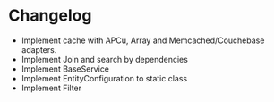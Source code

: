 # Changelog

- Implement cache with APCu, Array and Memcached/Couchebase adapters.
- Implement Join and search by dependencies
- Implement BaseService 
- Implement EntityConfiguration to static class
- Implement Filter
